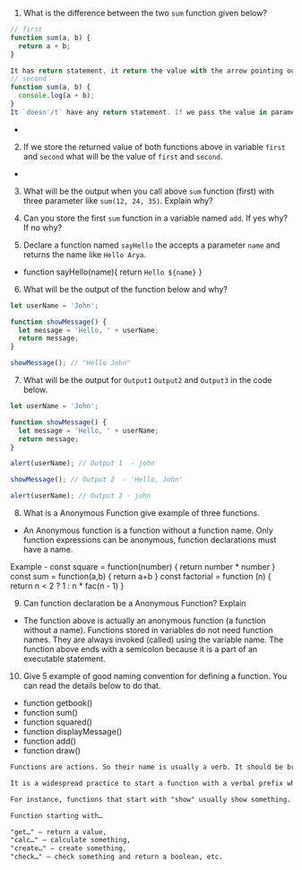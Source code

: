 1. What is the difference between the two `sum` function given below?

```js
// first
function sum(a, b) {
  return a + b;
}

It has return statement, it return the value with the arrow pointing outside 
// second
function sum(a, b) {
  console.log(a + b);
}
It `doesn'/t` have any return statement. If we pass the value in paramenter, then it return the value undefined and this is main diffrence between the two 'sum'  function given above.
```
- 

2. If we store the returned value of both functions above in variable `first` and `second` what will be the value of `first` and `second`.

- 

3. What will be the output when you call above `sum` function (first) with three parameter like `sum(12, 24, 35)`. Explain why?

4. Can you store the first `sum` function in a variable named `add`. If yes why? If no why?



5. Declare a function named `sayHello` the accepts a parameter `name` and returns the name like `Hello Arya`.

- function sayHello(name){
   return `Hello ${name}`
} 

6. What will be the output of the function below and why?

```js
let userName = 'John';

function showMessage() {
  let message = 'Hello, ' + userName;
  return message;
}

showMessage(); // "Hello John"
```

7. What will be the output for `Output1` `Output2` and `Output3` in the code below.

```js
let userName = 'John';

function showMessage() {
  let message = 'Hello, ' + userName;
  return message;
}

alert(userName); // Output 1  - john

showMessage(); // Output 2  - 'Hello, John'

alert(userName); // Output 3 - john
```

8. What is a Anonymous Function give example of three functions.

- An Anonymous function is a function without a function name. Only function expressions can be anonymous, function declarations must have a name.

Example - const square = function(number) { return number * number }
          const sum = function(a,b) { return a+b }
          const factorial = function (n) { return n < 2 ? 1 : n * fac(n - 1) }



9. Can function declaration be a Anonymous Function? Explain

- The function above is actually an anonymous function (a function without a name). Functions stored in variables do not need function names. They are always invoked (called) using the variable name. The function above ends with a semicolon because it is a part of an executable statement.

10. Give 5 example of good naming convention for defining a function. You can read the details below to do that.

- function getbook()
- function sum()
- function squared()
- function displayMessage()
- function add()
- function draw()

```md
Functions are actions. So their name is usually a verb. It should be brief, as accurate as possible and describe what the function does, so that someone reading the code gets an indication of what the function does.

It is a widespread practice to start a function with a verbal prefix which vaguely describes the action. There must be an agreement within the team on the meaning of the prefixes.

For instance, functions that start with "show" usually show something.

Function starting with…

"get…" – return a value,
"calc…" – calculate something,
"create…" – create something,
"check…" – check something and return a boolean, etc.
```
